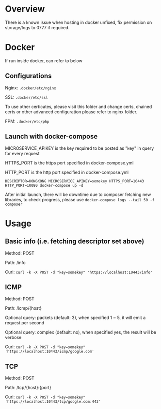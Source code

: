 # Overview

There is a known issue when hosting in docker unfixed,
fix permission on storage/logs to 0777 if required.


# Docker
If run inside docker, can refer to below


Configurations
---
Nginx: `.docker/etc/nginx` 

SSL: `.docker/etc/ssl` 

To use other certicates, please visit this folder and change certs, chained certs or other advanced configuration please refer to nginx folder.

FPM: `.docker/etc/php` 



Launch with docker-compose 
---
MICROSERVICE_APIKEY is the key required to be posted as "key" in query for every request

HTTPS_PORT is the https port specified in docker-compose.yml  

HTTP_PORT is the http port specified in docker-compose.yml 


`DESCRIPTOR=HONGKONG MICROSERVICE_APIKEY=somekey HTTPS_PORT=10443 HTTP_PORT=10080 docker-compose up -d`

After initial launch, there will be downtime due to composer fetching new libraries, to check progress, please use
`docker-compose logs --tail 50 -f composer`


# Usage

Basic info (i.e. fetching descriptor set above)
---
Method: POST

Path: /info

Curl: `curl -k -X POST -d "key=somekey" 'https://localhost:10443/info'`

ICMP
---
Method: POST

Path: /icmp/{host}

Optional query: packets (default: 3), when specified 1 ~ 5, it will emit a request per second

Optional query: complex (default: no), when specified yes, the result will be verbose

Curl: `curl -k -X POST -d "key=somekey" 'https://localhost:10443/icmp/google.com'`

TCP
---
Method: POST

Path: /tcp/{host}:{port}

Curl: `curl -k -X POST -d "key=somekey" 'https://localhost:10443/tcp/google.com:443'`
